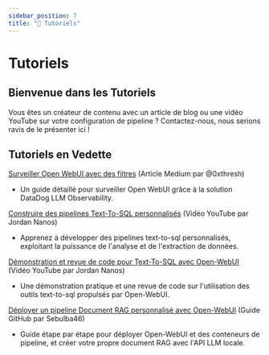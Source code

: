 ```yaml
---
sidebar_position: 7
title: "📖 Tutoriels"
---
```


# Tutoriels

## Bienvenue dans les Tutoriels

Vous êtes un créateur de contenu avec un article de blog ou une vidéo YouTube sur votre configuration de pipeline ? Contactez-nous, nous serions ravis de le présenter ici !

## Tutoriels en Vedette

[Surveiller Open WebUI avec des filtres](https://medium.com/@0xthresh/monitor-open-webui-with-datadog-llm-observability-620ef3a598c6) (Article Medium par @0xthresh)

- Un guide détaillé pour surveiller Open WebUI grâce à la solution DataDog LLM Observability.
  
[Construire des pipelines Text-To-SQL personnalisés](https://www.youtube.com/watch?v=y7frgUWrcT4) (Vidéo YouTube par Jordan Nanos)

- Apprenez à développer des pipelines text-to-sql personnalisés, exploitant la puissance de l'analyse et de l'extraction de données.

[Démonstration et revue de code pour Text-To-SQL avec Open-WebUI](https://www.youtube.com/watch?v=iLVyEgxGbg4) (Vidéo YouTube par Jordan Nanos)

- Une démonstration pratique et une revue de code sur l'utilisation des outils text-to-sql propulsés par Open-WebUI.

[Déployer un pipeline Document RAG personnalisé avec Open-WebUI](https://github.com/Sebulba46/document-RAG-pipeline) (Guide GitHub par Sebulba46) 

- Guide étape par étape pour déployer Open-WebUI et des conteneurs de pipeline, et créer votre propre document RAG avec l'API LLM locale.
